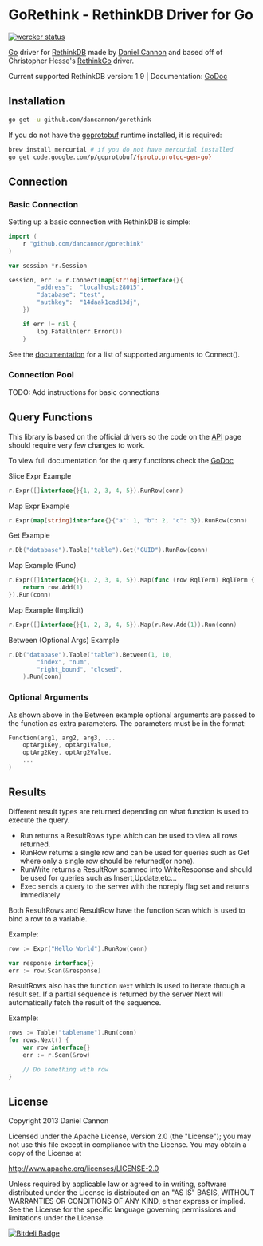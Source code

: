 # GoRethink - RethinkDB Driver for Go

[![wercker status](https://app.wercker.com/status/e315e764041af8e80f0c68280d4b4de2/m "wercker status")](https://app.wercker.com/project/bykey/e315e764041af8e80f0c68280d4b4de2)

[Go](http://golang.org/) driver for [RethinkDB](http://www.rethinkdb.com/) made by [Daniel Cannon](http://github.com/dancannon) and based off of Christopher Hesse's [RethinkGo](https://github.com/christopherhesse/rethinkgo) driver.

Current supported RethinkDB version: 1.9 | Documentation: [GoDoc](http://godoc.org/github.com/dancannon/gorethink)

## Installation

```sh
go get -u github.com/dancannon/gorethink
```

If you do not have the [goprotobuf](https://code.google.com/p/goprotobuf/) runtime installed, it is required:

```sh
brew install mercurial # if you do not have mercurial installed
go get code.google.com/p/goprotobuf/{proto,protoc-gen-go}
```

## Connection

### Basic Connection

Setting up a basic connection with RethinkDB is simple:

```go
import (
    r "github.com/dancannon/gorethink"
)

var session *r.Session

session, err := r.Connect(map[string]interface{}{
        "address":  "localhost:28015",
        "database": "test",
        "authkey":  "14daak1cad13dj",
    })

    if err != nil {
        log.Fatalln(err.Error())
    }

```
See the [documentation](http://godoc.org/github.com/dancannon/gorethink#Connect) for a list of supported arguments to Connect().

### Connection Pool

TODO: Add instructions for basic connections

## Query Functions

This library is based on the official drivers so the code on the [API](www.rethinkdb.com/api/) page should require very few changes to work.

To view full documentation for the query functions check the [GoDoc](http://godoc.org/github.com/dancannon/gorethink#RqlTerm)

Slice Expr Example
```go
r.Expr([]interface{}{1, 2, 3, 4, 5}).RunRow(conn)
```
Map Expr Example
```go
r.Expr(map[string]interface{}{"a": 1, "b": 2, "c": 3}).RunRow(conn)
```
Get Example
```go
r.Db("database").Table("table").Get("GUID").RunRow(conn)
```
Map Example (Func)
```go
r.Expr([]interface{}{1, 2, 3, 4, 5}).Map(func (row RqlTerm) RqlTerm {
    return row.Add(1)
}).Run(conn)
```
Map Example (Implicit)
```go
r.Expr([]interface{}{1, 2, 3, 4, 5}).Map(r.Row.Add(1)).Run(conn)
```
Between (Optional Args) Example
```go
r.Db("database").Table("table").Between(1, 10,
        "index", "num",
        "right_bound", "closed",
    ).Run(conn)
```


### Optional Arguments

As shown above in the Between example optional arguments are passed to the function as extra parameters. The parameters must be in the format:

```go
Function(arg1, arg2, arg3, ...
    optArg1Key, optArg1Value,
    optArg2Key, optArg2Value,
    ...
)
```

## Results

Different result types are returned depending on what function is used to execute the query.

- Run returns a ResultRows type which can be used to view
all rows returned.
- RunRow returns a single row and can be used for queries such as Get where only a single row should be returned(or none).
- RunWrite returns a ResultRow scanned into WriteResponse and should be used for queries such as Insert,Update,etc...
- Exec sends a query to the server with the noreply flag set and returns immediately

Both ResultRows and ResultRow have the function `Scan` which is used to bind a row to a variable.

Example:

```go
row := Expr("Hello World").RunRow(conn)

var response interface{}
err := row.Scan(&response)
```

ResultRows also has the function `Next` which is used to iterate through a result set. If a partial sequence is returned by the server Next will automatically fetch the result of the sequence.

Example:

```go
rows := Table("tablename").Run(conn)
for rows.Next() {
    var row interface{}
    err := r.Scan(&row)

    // Do something with row
}
```

## License

Copyright 2013 Daniel Cannon

Licensed under the Apache License, Version 2.0 (the "License");
you may not use this file except in compliance with the License.
You may obtain a copy of the License at

  http://www.apache.org/licenses/LICENSE-2.0

Unless required by applicable law or agreed to in writing, software
distributed under the License is distributed on an "AS IS" BASIS,
WITHOUT WARRANTIES OR CONDITIONS OF ANY KIND, either express or implied.
See the License for the specific language governing permissions and
limitations under the License.


[![Bitdeli Badge](https://d2weczhvl823v0.cloudfront.net/dancannon/gorethink/trend.png)](https://bitdeli.com/free "Bitdeli Badge")
